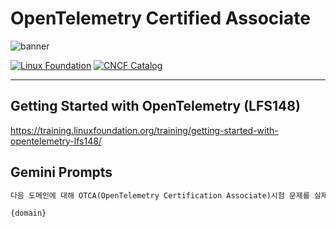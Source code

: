 # OpenTelemetry Certified Associate

![banner](https://www.cncf.io/wp-content/uploads/2024/11/CNCF-Certification_-OTCA.png)

[![Linux Foundation](https://img.shields.io/badge/LF-Catalog-003778.svg?logo=linuxfoundation)](https://training.linuxfoundation.org/certification/opentelemetry-certified-associate-otca/)
[![CNCF Catalog](https://img.shields.io/badge/CNCF-Catalog-231F20.svg?logo=cncf)](https://www.cncf.io/training/certification/otca/)

---

## Getting Started with OpenTelemetry (LFS148)

https://training.linuxfoundation.org/training/getting-started-with-opentelemetry-lfs148/

## Gemini Prompts

```md
다음 도메인에 대해 OTCA(OpenTelemetry Certification Associate)시험 문제를 실제와 비슷하게 내줘 영어로

{domain}
```

